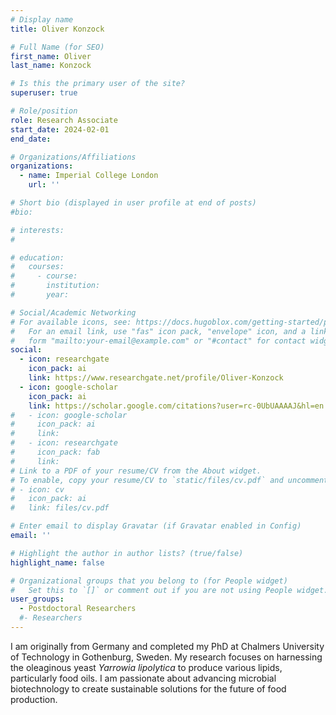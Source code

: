 ```yaml
---
# Display name
title: Oliver Konzock

# Full Name (for SEO)
first_name: Oliver
last_name: Konzock

# Is this the primary user of the site?
superuser: true

# Role/position
role: Research Associate
start_date: 2024-02-01
end_date: 

# Organizations/Affiliations
organizations:
  - name: Imperial College London
    url: ''

# Short bio (displayed in user profile at end of posts)
#bio: 

# interests:
#   

# education:
#   courses:
#     - course: 
#       institution: 
#       year: 

# Social/Academic Networking
# For available icons, see: https://docs.hugoblox.com/getting-started/page-builder/#icons
#   For an email link, use "fas" icon pack, "envelope" icon, and a link in the
#   form "mailto:your-email@example.com" or "#contact" for contact widget.
social:
  - icon: researchgate
    icon_pack: ai
    link: https://www.researchgate.net/profile/Oliver-Konzock 
  - icon: google-scholar
    icon_pack: ai
    link: https://scholar.google.com/citations?user=rc-0UbUAAAAJ&hl=en
#   - icon: google-scholar
#     icon_pack: ai
#     link: 
#   - icon: researchgate
#     icon_pack: fab
#     link: 
# Link to a PDF of your resume/CV from the About widget.
# To enable, copy your resume/CV to `static/files/cv.pdf` and uncomment the lines below.
# - icon: cv
#   icon_pack: ai
#   link: files/cv.pdf

# Enter email to display Gravatar (if Gravatar enabled in Config)
email: ''

# Highlight the author in author lists? (true/false)
highlight_name: false

# Organizational groups that you belong to (for People widget)
#   Set this to `[]` or comment out if you are not using People widget.
user_groups:
  - Postdoctoral Researchers
  #- Researchers
---
```


I am originally from Germany and completed my PhD at Chalmers University of Technology in Gothenburg, Sweden. My research focuses on harnessing the oleaginous yeast _Yarrowia lipolytica_ to produce various lipids, particularly food oils. I am passionate about advancing microbial biotechnology to create sustainable solutions for the future of food production.
